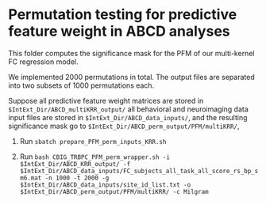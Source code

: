 # Permutation testing for predictive feature weight in ABCD analyses

This folder computes the significance mask for the PFM of our multi-kernel FC regression model.

We implemented 2000 permutations in total. The output files are separated into two subsets of 1000 permutations each.

Suppose all predictive feature weight matrices are stored in `$IntExt_Dir/ABCD_multiKRR_output/` all behavioral and neuroimaging data input files are stored in `$IntExt_Dir/ABCD_data_inputs/`, and the resulting significance mask go to `$IntExt_Dir/ABCD_perm_output/PFM/multiKRR/`,


1. Run `sbatch prepare_PFM_perm_inputs_KRR.sh`

2. Run `bash CBIG_TRBPC_PFM_perm_wrapper.sh -i $IntExt_Dir/ABCD_KRR_output/ -f $IntExt_Dir/ABCD_data_inputs/FC_subjects_all_task_all_score_rs_bp_sm6.mat -n 1000 -t 2000 -g $IntExt_Dir/ABCD_data_inputs/site_id_list.txt -o $IntExt_Dir/ABCD_perm_output/PFM/multiKRR/ -c Milgram`
